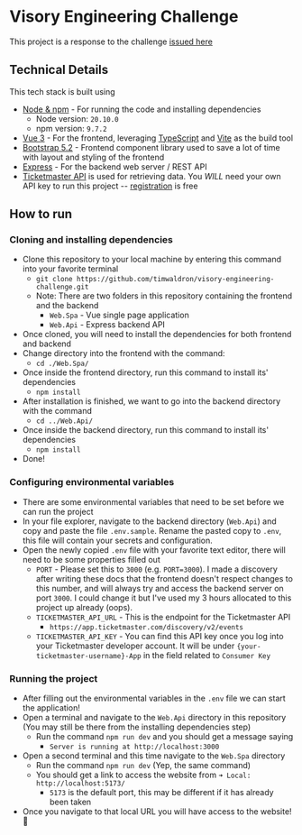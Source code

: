 # Visory Engineering Challenge
This project is a response to the challenge [issued here](https://github.com/VisoryPlatform/engineering-challenge)

## Technical Details
This tech stack is built using
* [Node & npm](https://nodejs.org/en/download) - For running the code and installing dependencies
  * Node version: `20.10.0`
  * npm version: `9.7.2`
* [Vue 3](https://vuejs.org/guide/introduction.html) - For the frontend, leveraging [TypeScript](https://www.typescriptlang.org/) and [Vite](https://vitejs.dev/guide/) as the build tool
* [Bootstrap 5.2](https://getbootstrap.com/docs/5.2/getting-started/introduction/) - Frontend component library used to save a lot of time with layout and styling of the frontend
* [Express](https://expressjs.com/) - For the backend web server / REST API
* [Ticketmaster API](https://developer.ticketmaster.com/products-and-docs/apis/getting-started/) is used for retrieving data. You _WILL_ need your own API key to run this project -- [registration](https://developer-acct.ticketmaster.com/user/register) is free

## How to run
### Cloning and installing dependencies
* Clone this repository to your local machine by entering this command into your favorite terminal
  * `git clone https://github.com/timwaldron/visory-engineering-challenge.git`
  * Note: There are two folders in this repository containing the frontend and the backend
    * `Web.Spa` - Vue single page application
    * `Web.Api` - Express backend API
* Once cloned, you will need to install the dependencies for both frontend and backend
* Change directory into the frontend with the command:
  * `cd ./Web.Spa/`
* Once inside the frontend directory, run this command to install its' dependencies
  * `npm install`
* After installation is finished, we want to go into the backend directory with the command
  * `cd ../Web.Api/`
* Once inside the backend directory, run this command to install its' dependencies
  * `npm install`
* Done!

### Configuring environmental variables
* There are some environmental variables that need to be set before we can run the project
* In your file explorer, navigate to the backend directory (`Web.Api`) and copy and paste the file `.env.sample`. Rename the pasted copy to `.env`, this file will contain your secrets and configuration.
* Open the newly copied `.env` file with your favorite text editor, there will need to be some properties filled out
  * `PORT` - Please set this to `3000` (e.g. `PORT=3000`). I made a discovery after writing these docs that the frontend doesn't respect changes to this number, and will always try and access the backend server on port `3000`. I could change it but I've used my 3 hours allocated to this project up already (oops).
  * `TICKETMASTER_API_URL` - This is the endpoint for the Ticketmaster API
    * `https://app.ticketmaster.com/discovery/v2/events`
  * `TICKETMASTER_API_KEY` - You can find this API key once you log into your Ticketmaster developer account. It will be under `{your-ticketmaster-username}-App` in the field related to `Consumer Key`

### Running the project
* After filling out the environmental variables in the `.env` file we can start the application!
* Open a terminal and navigate to the `Web.Api` directory in this repository (You may still be there from the installing dependencies step)
  * Run the command `npm run dev` and you should get a message saying
    * `Server is running at http://localhost:3000`
* Open a second terminal and this time navigate to the `Web.Spa` directory
    * Run the command `npm run dev` (Yep, the same command)
    * You should get a link to access the website from `➜ Local: http://localhost:5173/`
      * `5173` is the default port, this may be different if it has already been taken
* Once you navigate to that local URL you will have access to the website! 🎉
